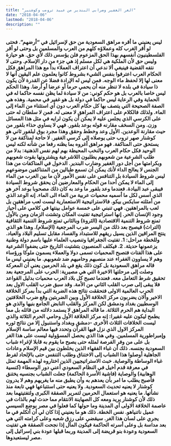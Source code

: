 ```yaml
---
title: "الغر الغفير وضرابي البندير من عبيد ترومب وكوشنير"
date: "2018-04-06"
lastmod: "2018-04-06"
description: ""
---
```

### ليس يعنيني ما أقره مراهق السعودية من حق لإسرائيل في “أرضهم”. فحتى لو أقر الغرب كله وعملاؤه كلهم من العرب والمسلمين بل وحتى لو أقر الفلسطينيون أنفسهم بهذا الحق المزعوم فلن يؤسس ذلك لأي حق. هو حيازة وليس حق لأن الملكية هي لكل مسلم إذ هي جزء من دار الإسلام. وحتى لا نتفه القضية فينبغي ألا ندعي أن اعتراف العملاء بدأ مع هذا المراهق فكل الحكام العرب اعترفوا بنفس الشيء بشروط كانوا يعلمون علم اليقين أنها لا معنى لها إلا لحفظ ماء الوجه. فمن ليس له الإرادة فضلا عن القدرة لأن يكون ذا سيادة في بلده لا تنظر منه أن يحمي حرما أو عرضا أو أرضا. وهذا الحكم ليس خاصا بالعرب بل هو حكم كوني: من لا سيادة لما يظن نفسه حاكما له في الحماية وفي الرعاية ليس حاكما في دولة بل هو غفير في محمية. وهذه هي الصفة الصحيحة التي يتصف بها كل حكام العرب دون أي استثناء من الماء إلى الماء. ولذلك فالكلام على اعتراف المراهق لا معنى له. فمن لا سلطان له حتى على الكرسي الذي يجلس عليه لا يمكن أن يكون لرايه في مثل هذا المسائل وزن. ومن السخف مقارنه قوله بوعد بلفور. فهي لا يساوي حذاء بلفور من حيث مقارنة الوعدين. الأول وعد وخطط وحقق وهذا مجرد بوق لبلفور ثاني هو كوشنار صهر تروب حتى يوصلاه إلى كرسي الغفير. لا حاجة لمناكفة من لا يستحق حتى المناكفة. فهو مراهق أغروه بما يظنه رفعا من شأنه لكنه ليس الوحيد فكل حكام العرب والنخب المحيطة بهم لهم نفس الذهنية: بدلا من طلب الشرعية من شعوبهم يطلبون اللاشرعية ويشترونها بقوت شعوبهم وبكرامتها من أجل دور الغفير وضارب البندير. الدخول في المناكفات من هذا الجنس لا يعالج الداء لأنك يمكن أن تسمع طبالين من المتناكفين موضوعهم ليس شروط السيادة بل التنافس على نفس الأمور لأن ما بين العرب من الماء إلى الماء لا يمكن أحدا من الحكام والمعارضين أن يحقق شروط السيادة فيبقى عبد البيادة. فعندما وعد بلفور ما وعد به كان ذلك مصحوبا بوعد آخر هو الذي أسس لكل ما أسميه محميات عربية من الماء الى الماء. إنه الوعد الذي من أمثلته سايكس بيكو. فالاستراتيجية الاستعمارية ليست لعب مراهقين بل لعب بالمراهقين. فهي تنبني على خمسة عوامل بينتها في كلامي على أحياز وجود الإنسان الحر. إنها استراتيجية تفتيت المكان وتشتت الزمان ومن بالأول تمنع شروط التنمية الاقتصادية (الثروة) وبالثاني تمنع شروط التنمية الثقافية (التراث) فيصبح بعد ذلك من اليسر ضرب المرجعية (الإسلام). وهذا هو الذي ينتج المراقين الذين يسيل ريقهم للاستبداد والفساد مقابل تسليم البلاد والعباد. وللخطة مراحل: 1. تفتيت الجغرافيا وتنصيب العلماء عليها باسم دولة وطنية يزعمونها حديثة. 2. فيكلف المنصبون بتشتيت التاريخ حتى يضفوا الشرعية على هذا الفتات فتصبح المحميات تسمى دولا والعملاء يسمون ملوكا ورؤساء وهم لا يساوون الغفراء عند منصبهم وحاميهم ضد شعوبهم. ما يعنيني ليس ما قاله مراهق السعودية بل كون ذلك يقع في بلد الحرمين يعني أن المعركة وصلت إلى مرحلتها الاخيرة التي هي مصيرية: الحرب على المرجعية بعد تحقيق شرط التعامل معه. فعندما تصبح كل بلاد العرب محميات بدليل القواعد فلا يبقى إلى صرب القلب الثاني من الأمة. وقد سبق ضرب القلب الاول بعد الحرب العالمية الاولى فتحققت نتائج هذه الضربة التي بدأ بمركز الخلافة الاخير وألان يضربون مركز الخلافة الأول وبين الضربتين وقع ضرب الخلافتين الوسطيين بغداد ودمشق لكن المركز والقلب النابض الجامع بنيها والذي هو البداية هم الحرم الثلاثة. ما قاله المراهق لا يستمد دلالته من قائله بل مما يطمح ليكون عليه غفيرا: إنه مركز الخلافة الأول وحامي الحرم الثلاثة والذي ليست الخلافات الثلاث الأخرى -دمشق وبغداد واستنبول إلا من نتائج ثوره المركز الاول الذي نزل فيها القرآن وتحدد فيها معالم ساسة الإسلام وإمبراطورية المسلمين. وفي هذا الذي يحصل المسؤولية ليست على هذا الغر بل على من وفر الفرصة لمثله حتى يصبح ما يقوم به قابلا لإغراء شباب السعودية بجنسه. ذلك أن غباء الفقهاء الذين يخلطون بين قيم الإسلام وعادات الجاهلية أوصلوا هذا الشباب إلى الاختناق وطلب التنفس حتى بالإلحاد لفرط غباء الوساطة والوصاية. خبث الاستراتيجيين الذين اختاروه لهذه المهمة تمثل في معرفة قدم أخيل في النظام السعودي أعني دور الوسطاء (كنسية الوهابية) والوصاية (فاشية الأسرة الحاكمة) جعلت الشباب بجنسيه يختنق فأصبح يطلب ما امر بأن يعدهم به وأن يطبق منه ما يغريهم وهم لا يدرون كوشنار لا يعنيه تحديث السعودية. ولا يعنيه حتى استتباعها فهي تابعة منذ نشأتها. ما يعنيه هو استعمال الحرمين لتمرير الصفقة الكبرى ولتفتيتهما بعد ذلك لأن كوشنار يريد ومعه كل الصهاينة الانتقام مما حدث لهم بالذات في عاصمة الخلافة الاولى أي المدينة وما حولها كما فعلوا في مصر بوضع السيسي عميل ناتنياهو. نفس الخطة. ذلك هو ما يعنيني إذا كان لي أن أتكلم في ما يجري على لسان هذا الغر. سيقضي على رزق شعبه وعلى كرامته التي هي بعد مداسة بل وعلى أسرته الحاكمة فيكون المآل إذا نجحت الصفقة هي تفتيت السعودية وعودة بنو قريضة إلى المدينة وربما قبلها عودة بني إسرائيل إلى مصر ليستعبدوها.

###